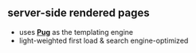 ## server-side rendered pages
* uses [**Pug**](http://pugjs.org/) as the templating engine
* light-weighted first load & search engine-optimized
